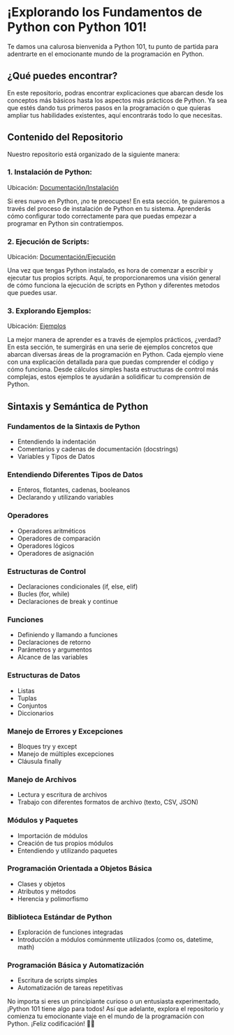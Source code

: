 # ¡Explorando los Fundamentos de Python con Python 101!

Te damos una calurosa bienvenida a Python 101, tu punto de partida para adentrarte en el emocionante mundo de la programación en Python.

## ¿Qué puedes encontrar?

En este repositorio, podras encontrar explicaciones que abarcan desde los conceptos más básicos hasta los aspectos más prácticos de Python. Ya sea que estés dando tus primeros pasos en la programación o que quieras ampliar tus habilidades existentes, aquí encontrarás todo lo que necesitas.

## Contenido del Repositorio

Nuestro repositorio está organizado de la siguiente manera:

### 1. Instalación de Python: 
Ubicación: [Documentación/Instalación](Documentación/Instalación)

Si eres nuevo en Python, ¡no te preocupes! En esta sección, te guiaremos a través del proceso de instalación de Python en tu sistema. Aprenderás cómo configurar todo correctamente para que puedas empezar a programar en Python sin contratiempos.

### 2. Ejecución de Scripts: 
Ubicación: [Documentación/Ejecución](Documentación/Ejecución)

Una vez que tengas Python instalado, es hora de comenzar a escribir y ejecutar tus propios scripts. Aquí, te proporcionaremos una visión general de cómo funciona la ejecución de scripts en Python y diferentes metodos que puedes usar. 

### 3. Explorando Ejemplos: 
Ubicación: [Ejemplos](Ejemplos)

La mejor manera de aprender es a través de ejemplos prácticos, ¿verdad? En esta sección, te sumergirás en una serie de ejemplos concretos que abarcan diversas áreas de la programación en Python. Cada ejemplo viene con una explicación detallada para que puedas comprender el código y cómo funciona. Desde cálculos simples hasta estructuras de control más complejas, estos ejemplos te ayudarán a solidificar tu comprensión de Python.

## Sintaxis y Semántica de Python

### Fundamentos de la Sintaxis de Python
- Entendiendo la indentación
- Comentarios y cadenas de documentación (docstrings)
- Variables y Tipos de Datos

### Entendiendo Diferentes Tipos de Datos
- Enteros, flotantes, cadenas, booleanos
- Declarando y utilizando variables

### Operadores
- Operadores aritméticos
- Operadores de comparación
- Operadores lógicos
- Operadores de asignación

### Estructuras de Control
- Declaraciones condicionales (if, else, elif)
- Bucles (for, while)
- Declaraciones de break y continue

### Funciones
- Definiendo y llamando a funciones
- Declaraciones de retorno
- Parámetros y argumentos
- Alcance de las variables

### Estructuras de Datos
- Listas
- Tuplas
- Conjuntos
- Diccionarios

### Manejo de Errores y Excepciones
- Bloques try y except
- Manejo de múltiples excepciones
- Cláusula finally

### Manejo de Archivos
- Lectura y escritura de archivos
- Trabajo con diferentes formatos de archivo (texto, CSV, JSON)

### Módulos y Paquetes
- Importación de módulos
- Creación de tus propios módulos
- Entendiendo y utilizando paquetes

### Programación Orientada a Objetos Básica
- Clases y objetos
- Atributos y métodos
- Herencia y polimorfismo

### Biblioteca Estándar de Python
- Exploración de funciones integradas
- Introducción a módulos comúnmente utilizados (como os, datetime, math)

### Programación Básica y Automatización
- Escritura de scripts simples
- Automatización de tareas repetitivas


No importa si eres un principiante curioso o un entusiasta experimentado, ¡Python 101 tiene algo para todos! Así que adelante, explora el repositorio y comienza tu emocionante viaje en el mundo de la programación con Python. ¡Feliz codificación! 🚀🐍
